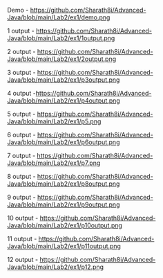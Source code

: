 Demo - https://github.com/Sharath8i/Advanced-Java/blob/main/Lab2/ex1/demo.png

1 output - https://github.com/Sharath8i/Advanced-Java/blob/main/Lab2/ex1/1output.png

2 output - https://github.com/Sharath8i/Advanced-Java/blob/main/Lab2/ex1/2output.png

3 output - https://github.com/Sharath8i/Advanced-Java/blob/main/Lab2/ex1/p3output.png

4 output -https://github.com/Sharath8i/Advanced-Java/blob/main/Lab2/ex1/p4output.png

5 output - https://github.com/Sharath8i/Advanced-Java/blob/main/Lab2/ex1/p5.png

6 output - https://github.com/Sharath8i/Advanced-Java/blob/main/Lab2/ex1/p6output.png

7 output - https://github.com/Sharath8i/Advanced-Java/blob/main/Lab2/ex1/p7.png

8 output - https://github.com/Sharath8i/Advanced-Java/blob/main/Lab2/ex1/p8output.png

9 output - https://github.com/Sharath8i/Advanced-Java/blob/main/Lab2/ex1/p9output.png

10 output - https://github.com/Sharath8i/Advanced-Java/blob/main/Lab2/ex1/p10output.png

11 output - https://github.com/Sharath8i/Advanced-Java/blob/main/Lab2/ex1/p11output.png

12 output - https://github.com/Sharath8i/Advanced-Java/blob/main/Lab2/ex1/p12.png
 
